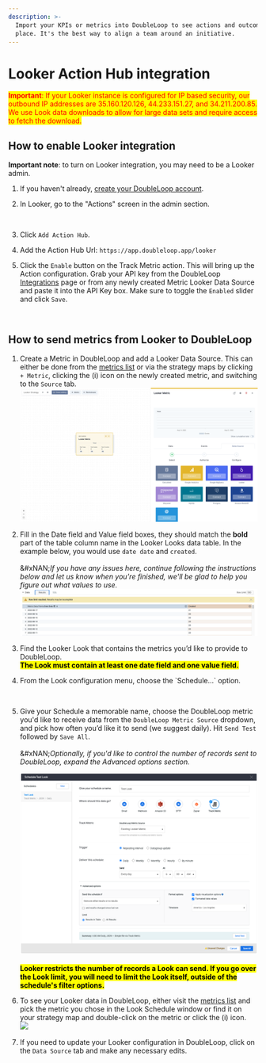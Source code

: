 ```yaml
---
description: >-
  Import your KPIs or metrics into DoubleLoop to see actions and outcomes in one
  place. It's the best way to align a team around an initiative.
---
```


# Looker Action Hub integration

<mark style="color:red;">**Important**</mark><mark style="color:red;">: If your Looker instance is configured for IP based security, our outbound IP addresses are 35.160.120.126, 44.233.151.27, and 34.211.200.85. We use Look data downloads to allow for large data sets and require access to fetch the download.</mark>

## How to enable Looker integration

**Important note**: to turn on Looker integration, you may need to be a Looker admin.

1. If you haven't already, [create your DoubleLoop account](https://app.doubleloop.app/sign_up).
2.  In Looker, go to the "Actions" screen in the admin section.

    <img src="https://lh5.googleusercontent.com/WbhzV8d10brLouNCrNZnMh_YNl34wYTSMcyFc6Y0PHTlpWESXrtbfXMiD8w09aSoOPevPsOajhKTo8UAAxX_wCw-Vec59Ej-AH8yX6asVnxhWqMk2yj0DA7GqtqQn115L66uobUX" alt="" data-size="original">
3. Click `Add Action Hub`.
4. Add the Action Hub Url: `https://app.doubleloop.app/looker`
5.  Click the `Enable` button on the Track Metric action. This will bring up the Action configuration. Grab your API key from the DoubleLoop [Integrations](https://app.doubleloop.app/settings/integrations) page or from any newly created Metric Looker Data Source and paste it into the API Key box. Make sure to toggle the `Enabled` slider and click `Save`.

    <img src="https://lh4.googleusercontent.com/puEdxX1fDJRlfZFP_UxkS4gqn3ZagXMCh4Gxy2yEZGLWeoMJEst3JfZ_df-O8v2JkVWnSnECVBWkFvO6bzbDW3WWEmX7eD1XddFScmVvE7afKBB9nsrsJj_mwi2VgfuEQ5jTb3Ch" alt="" data-size="original">

## How to send metrics from Looker to DoubleLoop

1. Create a Metric in DoubleLoop and add a Looker Data Source. This can either be done from the [metrics list](https://app.doubleloop.app/metrics) or via the strategy maps by clicking `+ Metric`, clicking the (i) icon on the newly created metric, and switching to the `Source` tab.\
   ![](<../.gitbook/assets/staging.doubleloop.app_strategy_885(Desktop) (1).png>)
2. Fill in the Date field and Value field boxes, they should match the **bold** part of the table column name in the Looker Looks data table. In the example below, you would use `date date`  and `created`. \
   \
   &#xNAN;_&#x49;f you have any issues here, continue following the instructions below and let us know when you're finished, we'll be glad to help you figure out what values to use._\
   <img src="../.gitbook/assets/Screen Shot 2022-08-18 at 9.54.16 AM.png" alt="" data-size="original">
3. Find the Looker Look that contains the metrics you’d like to provide to DoubleLoop. \
   <mark style="background-color:yellow;">**The Look must contain at least one date field and one value field.**</mark>
4.  From the Look configuration menu, choose the \`Schedule...\` option.

    <img src="https://lh4.googleusercontent.com/c0vBVEigZRLQ3ld-WJj2ZRL6m0K6zGEiAGrJtkeaoJeGZU08vndfw3pfxyCFA_rq4QDkCd7GSO5mwcpWFXDRDB54Rvc8ZFGN2PXxqWRwI07mQ-QcBTRPKoTDS9daSNDWyUqpTGYL" alt="" data-size="original">
5.  Give your Schedule a memorable name, choose the DoubleLoop metric you'd like to receive data from the `DoubleLoop Metric Source` dropdown, and pick how often you’d like it to send (we suggest daily). Hit `Send Test` followed by `Save All`. \
    \
    &#xNAN;_&#x4F;ptionally, if you'd like to control the number of records sent to DoubleLoop, expand the Advanced options section._

    <img src="../.gitbook/assets/Screen Shot 2022-08-18 at 9.23.52 AM.png" alt="" data-size="original">\
    \
    <mark style="background-color:yellow;">**Looker restricts the number of records a Look can send. If you go over the Look limit, you will need to limit the Look itself, outside of the schedule's filter options.**</mark>&#x20;
6. To see your Looker data in DoubleLoop, either visit the [metrics list](https://app.doubleloop.app/metrics) and pick the metric you chose in the Look Schedule window or find it on your strategy map and double-click on the metric or click the (i) icon.\
   ![](../.gitbook/assets/staging.doubleloop.app_strategy_885\(Desktop\).png)
7. If you need to update your Looker configuration in DoubleLoop, click on the `Data Source` tab and make any necessary edits.
